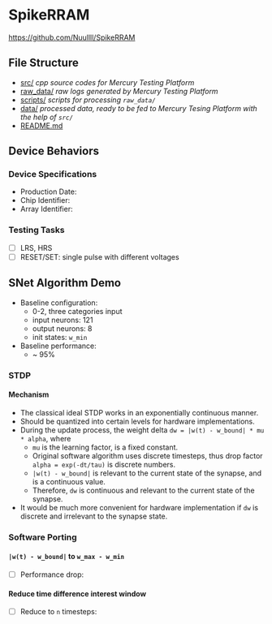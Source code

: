 # SpikeRRAM
https://github.com/Nuullll/SpikeRRAM

## File Structure

* [src/](src/) _cpp source codes for Mercury Testing Platform_
* [raw_data/](raw_data/) _raw logs generated by Mercury Testing Platform_
* [scripts/](scripts/) _scripts for processing `raw_data/`_
* [data/](data/) _processed data, ready to be fed to Mercury Tesing Platform with the help of `src/`_
* [README.md](README.md)

## Device Behaviors

### Device Specifications

* Production Date:
* Chip Identifier:
* Array Identifier:

### Testing Tasks

- [ ] LRS, HRS
- [ ] RESET/SET: single pulse with different voltages

## SNet Algorithm Demo

* Baseline configuration:
	* 0-2, three categories input
	* input neurons: 121
	* output neurons: 8
	* init states: `w_min`
* Baseline performance:
	* ~ 95%

### STDP

#### Mechanism

* The classical ideal STDP works in an exponentially continuous manner. 
* Should be quantized into certain levels for hardware implementations.
* During the update process, the weight delta `dw = |w(t) - w_bound| * mu * alpha`, where 
	* `mu` is the learning factor, is a fixed constant.
	* Original software algorithm uses discrete timesteps, thus drop factor `alpha = exp(-dt/tau)` is discrete numbers.
	* `|w(t) - w_bound|` is relevant to the current state of the synapse, and is a continuous value.
	* Therefore, `dw` is continuous and relevant to the current state of the synapse.
* It would be much more convenient for hardware implementation if `dw` is discrete and irrelevant to the synapse state.

### Software Porting

#### `|w(t) - w_bound|` to `w_max - w_min`

- [ ] Performance drop:

#### Reduce time difference interest window

- [ ] Reduce to `n` timesteps:


